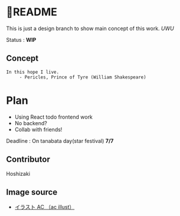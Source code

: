 # 🌌README  
This is just a design branch to show main concept of this work. *UWU*
  
Status : **WIP**  

## Concept   
```
In this hope I live.
     - Pericles, Prince of Tyre (William Shakespeare) 
```

# Plan  
- Using React todo frontend work  
- No backend?  
- Collab with friends!  

Deadline  : On tanabata day(star festival) **7/7**  

## Contributor  
Hoshizaki  

## Image source  
- <a href="https://www.ac-illust.com/" >イラスト AC （ac illust）</a>
